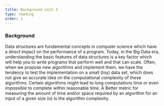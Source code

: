 ```yaml
---
title: Background unit 3
type: reading
order: 1
---
```


### Background 
Data structures are fundamental concepts in computer science which have a direct impact on the performance of a program. Today, in the Big Data era, understanding the basic features of data structures is a key factor which will help you to write programs that perform well and that can scale. Often, when we propose new algorithms and implement them, we have the tendency to test the implementation on a small (toy) data set, which does not give an accurate idea on the computational complexity of these algorithms. Certain algorithms might lead to long computations time or even impossible to complete within reasonable time. A Better metric for measuring the amount of time and/or space required by an algorithm for an input of a given size (n) is the algorithm complexity. 
